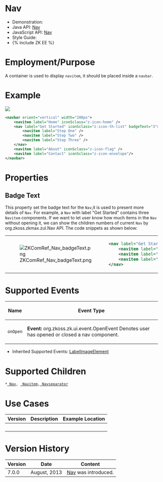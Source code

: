 

# Nav

- Demonstration:
- Java API:
  [Nav](http://www.zkoss.org/javadoc/latest/zk/org/zkoss/zkmax/zul/Nav.html)
- JavaScript API:
  [Nav](http://www.zkoss.org/javadoc/latest/jsdoc/zkmax/nav/Nav.html)
- Style Guide:
- {% include ZK EE %}

# Employment/Purpose

A container is used to display `navitem`, it should be placed inside a
`navbar`.

# Example

![](ZKComRef_Nav.png)

``` xml
<navbar orient="vertical" width="200px">
    <navitem label="Home" iconSclass="z-icon-home" />
    <nav label="Get Started" iconSclass="z-icon-th-list" badgeText="3">
        <navitem label="Step One" />
        <navitem label="Step Two" />
        <navitem label="Step Three" />
    </nav>
    <navitem label="About" iconSclass="z-icon-flag" />
    <navitem label="Contact" iconSclass="z-icon-envelope"/>
</navbar>
```

# Properties

## Badge Text

This property set the badge text for the `Nav`,it is used to present
more details of `Nav`. For example, a `Nav` with label "Get Started"
contains three `Navitem` components. If we want to let user know how
much items in the `Nav` without opening it, we can show the children
numbers of current `Nav` by
<javadoc class="false" method="setBadgeText(java.lang.String)">org.zkoss.zkmax.zul.Nav</javadoc>
API. The code snippets as shown below:

<table>
<tbody>
<tr class="odd">
<td><figure>
<img src="ZKComRef_Nav_badgeText.png"
title="ZKComRef_Nav_badgeText.png" />
<figcaption>ZKComRef_Nav_badgeText.png</figcaption>
</figure></td>
<td><div class="sourceCode" id="cb1"><pre
class="sourceCode xml"><code class="sourceCode xml"><span id="cb1-1"><a href="#cb1-1" aria-hidden="true" tabindex="-1"></a>&lt;<span class="kw">nav</span><span class="ot"> label=</span><span class="st">&quot;Get Started&quot;</span><span class="ot"> iconSclass=</span><span class="st">&quot;z-icon-th-list&quot;</span><span class="ot"> badgeText=</span><span class="st">&quot;3&quot;</span>&gt;</span>
<span id="cb1-2"><a href="#cb1-2" aria-hidden="true" tabindex="-1"></a>    &lt;<span class="kw">navitem</span><span class="ot"> label=</span><span class="st">&quot;Step One&quot;</span> /&gt;</span>
<span id="cb1-3"><a href="#cb1-3" aria-hidden="true" tabindex="-1"></a>    &lt;<span class="kw">navitem</span><span class="ot"> label=</span><span class="st">&quot;Step Two&quot;</span> /&gt;</span>
<span id="cb1-4"><a href="#cb1-4" aria-hidden="true" tabindex="-1"></a>    &lt;<span class="kw">navitem</span><span class="ot"> label=</span><span class="st">&quot;Step Three&quot;</span> /&gt;</span>
<span id="cb1-5"><a href="#cb1-5" aria-hidden="true" tabindex="-1"></a>&lt;/<span class="kw">nav</span>&gt;</span></code></pre></div></td>
</tr>
</tbody>
</table>

# Supported Events

<table>
<thead>
<tr class="header">
<th><center>
<p>Name</p>
</center></th>
<th><center>
<p>Event Type</p>
</center></th>
</tr>
</thead>
<tbody>
<tr class="odd">
<td><center>
<p><code>onOpen</code></p>
</center></td>
<td><p><strong>Event:</strong>
<javadoc>org.zkoss.zk.ui.event.OpenEvent</javadoc> Denotes user has
opened or closed a nav component.</p></td>
</tr>
</tbody>
</table>

- Inherited Supported Events: [
  LabelImageElement](ZK_Component_Reference/Base_Components/LabelImageElement#Supported_Events)

# Supported Children

`*`[` Nav`](ZK_Component_Reference/Essential_Components/Nav)`, `[` Navitem`](ZK_Component_Reference/Essential_Components/Nav/Navitem)`,`[` Navseparator`](ZK_Component_Reference/Essential_Components/Nav/Navseparator)

# Use Cases

| Version | Description | Example Location |
|---------|-------------|------------------|
|         |             |                  |

# Version History



| Version | Date         | Content                                                                                    |
|---------|--------------|--------------------------------------------------------------------------------------------|
| 7.0.0   | August, 2013 | [Nav](http://www.zkoss.org/javadoc/latest/zk/org/zkoss/zkmax/zul/Nav.html) was introduced. |


